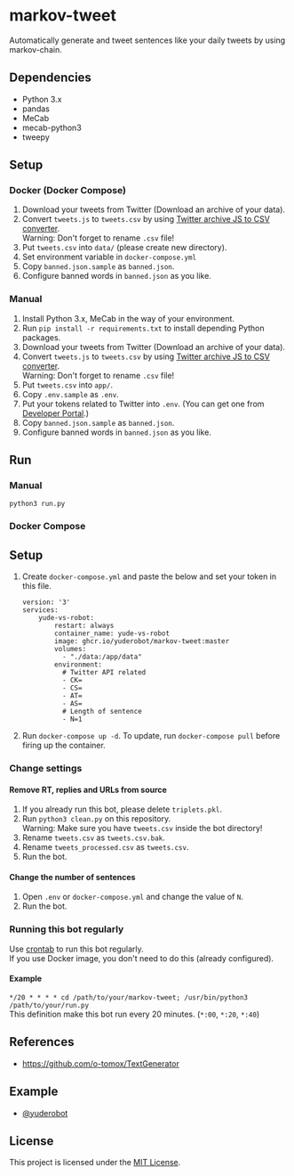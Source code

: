 # markov-tweet
Automatically generate and tweet sentences like your daily tweets by using markov-chain.

## Dependencies
- Python 3.x
- pandas
- MeCab
- mecab-python3
- tweepy

## Setup
### Docker (Docker Compose)
1. Download your tweets from Twitter (Download an archive of your data).
1. Convert `tweets.js` to `tweets.csv` by using [Twitter archive JS to CSV converter](http://tweetjstocsv.glitch.me/).  
Warning: Don't forget to rename `.csv` file!
1. Put `tweets.csv` into `data/` (please create new directory).
1. Set environment variable in `docker-compose.yml`
1. Copy `banned.json.sample` as `banned.json`.
1. Configure banned words in `banned.json` as you like.

### Manual
1. Install Python 3.x, MeCab in the way of your environment.
1. Run `pip install -r requirements.txt` to install depending Python packages.
1. Download your tweets from Twitter (Download an archive of your data).
1. Convert `tweets.js` to `tweets.csv` by using [Twitter archive JS to CSV converter](http://tweetjstocsv.glitch.me/).  
Warning: Don't forget to rename `.csv` file!
1. Put `tweets.csv` into `app/`.
1. Copy `.env.sample` as `.env`.
1. Put your tokens related to Twitter into `.env`. (You can get one from [Developer Portal](https://developer.twitter.com/en/portal/dashboard).)
1. Copy `banned.json.sample` as `banned.json`.
1. Configure banned words in `banned.json` as you like.

## Run
### Manual
```
python3 run.py
```
### Docker Compose
## Setup
1. Create `docker-compose.yml` and paste the below and set your token in this file.
    ```
    version: '3'
    services:
        yude-vs-robot:
            restart: always
            container_name: yude-vs-robot
            image: ghcr.io/yuderobot/markov-tweet:master
            volumes:
              - "./data:/app/data"
            environment:
              # Twitter API related
              - CK=
              - CS=
              - AT=
              - AS=
              # Length of sentence
              - N=1
    ```
2. Run `docker-compose up -d`. To update, run `docker-compose pull` before firing up the container.

### Change settings
#### Remove RT, replies and URLs from source
1. If you already run this bot, please delete `triplets.pkl`.
1. Run `python3 clean.py` on this repository.  
   Warning: Make sure you have `tweets.csv` inside the bot directory!
1. Rename `tweets.csv` as `tweets.csv.bak`.
1. Rename `tweets_processed.csv` as `tweets.csv`.
1. Run the bot.

#### Change the number of sentences
1. Open `.env` or `docker-compose.yml` and change the value of `N`.
1. Run the bot.

### Running this bot regularly
Use [crontab](https://linuxjm.osdn.jp/html/cron/man5/crontab.5.html) to run this bot regularly.\
If you use Docker image, you don't need to do this (already configured).
#### Example
`*/20 * * * * cd /path/to/your/markov-tweet; /usr/bin/python3 /path/to/your/run.py`  
This definition make this bot run every 20 minutes. (`*:00`, `*:20`, `*:40`)

## References
- https://github.com/o-tomox/TextGenerator

## Example
- [@yuderobot](https://twitter.com/yuderobot)

## License
This project is licensed under the [MIT License](https://opensource.org/licenses/MIT).
